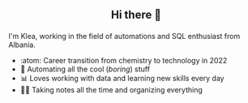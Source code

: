 ##  <p align = "center"> Hi there 🖖 </p>

I'm Klea, working in the field of automations and SQL enthusiast from Albania.


- :atom: Career transition from chemistry to technology in 2022
- 🤖 Automating all the cool (*boring*) stuff
- 📊 Loves working with data and learning new skills every day 
- ✍🏻 Taking notes all the time and organizing everything

